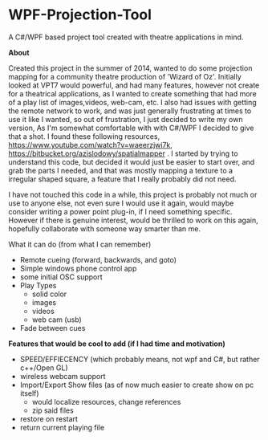 # WPF-Projection-Tool
A C#/WPF based project tool created with theatre applications in mind. 


**About**

Created this project in the summer of 2014, wanted to do some projection mapping for a community theatre production of 'Wizard of Oz'. Initially looked at VPT7 would powerful, and had many features, however not create for a theatrical applications, as I wanted to create something that had more of a play list of images,videos, web-cam, etc. I also had issues with getting the remote network to work, and was just generally frustrating at times to use it like I wanted, so out of frustration, I just decided to write my own version, As I'm somewhat comfortable with with C#/WPF I decided to give that a shot. I found these following resources, https://www.youtube.com/watch?v=waeerzjwi7k,
https://bitbucket.org/azislodowy/spatialmapper﻿ . I started by trying to understand this code, but decided it would just be easier to start over, and grab the parts I needed, and that was mostly mapping a texture to a irregular shaped square, a feature that I really probably did not need.

I have not touched this code in a while, this project is probably not much or use to anyone else, not even sure I would use it again, would maybe consider writing a power point plug-in, if I need something specific. However if there is genuine interest, would be thrilled to work on this again, hopefully collaborate with someone way smarter than me.

What it can do (from what I can remember)
- Remote cueing (forward, backwards, and goto)
- Simple windows phone control app
- some initial OSC support 
- Play Types
	- solid color
	- images
	- videos
	- web cam  (usb)
- Fade between cues

	
**Features that would be cool to add (if I had time and motivation)**

- SPEED/EFFIECENCY (which probably means, not wpf and C#, but rather c++/Open GL)
- wireless webcam support
- Import/Export Show files (as of now much easier to create show on pc itself)
	- would localize resources, change references
	- zip said files
- restore on restart
- return current playing file
